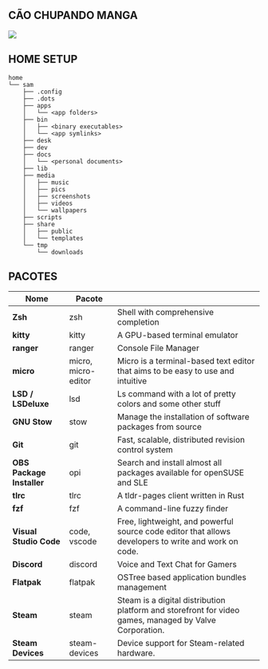 ## **CÃO CHUPANDO MANGA**

![](https://github.com/SamVeras/Dotfiles/blob/main/c%C3%A3o%20chupando%20manga.gif)

## **HOME SETUP**

```
home
└── sam
    ├── .config
    ├── .dots
    ├── apps
    │   └── <app folders>
    ├── bin
    │   ├── <binary executables>
    │   └── <app symlinks>
    ├── desk
    ├── dev
    ├── docs
    │   └── <personal documents>
    ├── lib
    ├── media
    │   ├── music
    │   ├── pics
    │   ├── screenshots
    │   ├── videos
    │   └── wallpapers
    ├── scripts
    ├── share
    │   ├── public
    │   └── templates
    └── tmp
        └── downloads
```

## **PACOTES**

| Nome                      | Pacote              |                                                                                                        |
| ------------------------- | ------------------- | ------------------------------------------------------------------------------------------------------ |
| **Zsh**                   | zsh                 | Shell with comprehensive completion                                                                    |
| **kitty**                 | kitty               | A GPU-based terminal emulator                                                                          |
| **ranger**                | ranger              | Console File Manager                                                                                   |
| **micro**                 | micro, micro-editor | Micro is a terminal-based text editor that aims to be easy to use and intuitive                        |
| **LSD / LSDeluxe**        | lsd                 | Ls command with a lot of pretty colors and some other stuff                                            |
| **GNU Stow**              | stow                | Manage the installation of software packages from source                                               |
| **Git**                   | git                 | Fast, scalable, distributed revision control system                                                    |
| **OBS Package Installer** | opi                 | Search and install almost all packages available for openSUSE and SLE                                  |
| **tlrc**                  | tlrc                | A tldr-pages client written in Rust                                                                    |
| **fzf**                   | fzf                 | A command-line fuzzy finder                                                                            |
| **Visual Studio Code**    | code, vscode        | Free, lightweight, and powerful source code editor that allows developers to write and work on code.   |
| **Discord**               | discord             | Voice and Text Chat for Gamers                                                                         |
| **Flatpak**               | flatpak             | OSTree based application bundles management                                                            |
| **Steam**                 | steam               | Steam is a digital distribution platform and storefront for video games, managed by Valve Corporation. |
| **Steam Devices**         | steam-devices       | Device support for Steam-related hardware.                                                             |
